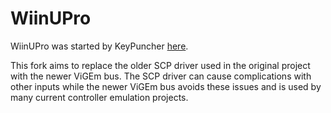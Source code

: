 # WiinUPro

WiinUPro was started by KeyPuncher [here](https://github.com/KeyPuncher/WiinUPro).

This fork aims to replace the older SCP driver used in the original project with the newer ViGEm bus. The SCP driver can cause complications with other inputs while the newer ViGEm bus avoids these issues and is used by many current controller emulation projects.
